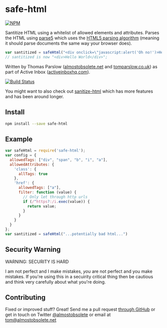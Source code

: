 safe-html
=========
 [![NPM](https://nodei.co/npm/safe-html.png?downloads&downloadRank)](https://nodei.co/npm/safe-html/)

Santitize HTML using a whitelist of allowed elements and attributes. Parses the HTML using [parse5](https://www.npmjs.com/package/parse5) which uses the [HTML5 parsing algorithm](http://www.w3.org/TR/2011/WD-html5-20110113/parsing.html) (meaning it should parse documents the same way your browser does).


```javascript
var santitized = safeHtml("<div onclick=\"javascript:alert('Oh no!')>Hello <script>alert('Whoops!')</script>World</div>");
// santitized is now "<div>Hello World</div>";
```

Written by Thomas Parslow
([almostobsolete.net](http://almostobsolete.net) and
[tomparslow.co.uk](http://tomparslow.co.uk)) as part of Active Inbox
([activeinboxhq.com](http://activeinboxhq.com/)).

[![Build Status](https://travis-ci.org/almost/safe-html.svg)](https://travis-ci.org/almost/safe-html)

You might want to also check out [sanitize-html](https://www.npmjs.com/package/sanitize-html) which has more features and has been around longer.

Install
-------

```bash
npm install --save safe-html
```

Example
-------

```javascript
var safeHtml = require('safe-html');
var config = {
  allowedTags: ["div", "span", "b", "i", "a"],
  allowedAttributes: {
    'class': {
      allTags: true
    },
    'href': {
      allowedTags: ["a"],
      filter: function (value) {
        // Only let through http urls
        if (/^https?:/i.exec(value)) {
          return value;
        }
      }
    }
  }
};
var santitized = safeHtml("...potentially bad html...")
```

Security Warning
----------------

WARNING: SECURITY IS HARD

I am not perfect and I make mistakes, *you* are not perfect and you make mistakes. If you're using this in a secuirity critical thing then be cautious and think very carefully about what you're doing.

Contributing
------------

Fixed or improved stuff? Great! Send me a pull request [through GitHub](http://github.com/almost/safe-html) or get in touch on Twitter [@almostobsolete](https://twitter.com/almostobsolete) or email at [tom@almostobsolete.net](mailto:tom@almostobsolete.net)